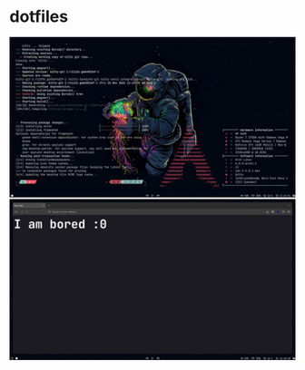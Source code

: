 # dotfiles
![screenshot 1](https://github.com/TakitaTD/dotfiles/blob/main/assets/screenshot1.png?raw=true)
![scresnshot_2](https://github.com/TakitaTD/dotfiles/blob/main/assets/screenshot2.png?raw=true)
